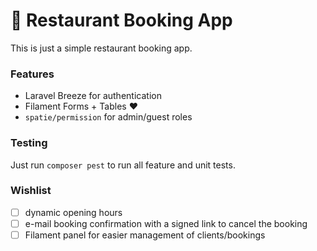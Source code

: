 # :calendar: Restaurant Booking App
This is just a simple restaurant booking app.

### Features
- Laravel Breeze for authentication
- Filament Forms + Tables :heart:
- `spatie/permission` for admin/guest roles

### Testing
Just run `composer pest` to run all feature and unit tests.

### Wishlist
- [ ] dynamic opening hours
- [ ] e-mail booking confirmation with a signed link to cancel the booking
- [ ] Filament panel for easier management of clients/bookings
